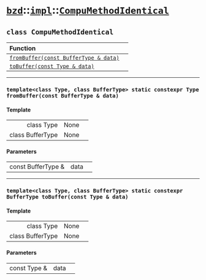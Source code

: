 # [`bzd`](../../../index.md)::[`impl`](../../index.md)::[`CompuMethodIdentical`](../index.md)

## `class CompuMethodIdentical`


|Function||
|:---|:---|
|[`fromBuffer(const BufferType & data)`](./index.md)||
|[`toBuffer(const Type & data)`](./index.md)||
------
### `template<class Type, class BufferType> static constexpr Type fromBuffer(const BufferType & data)`

#### Template
||||
|---:|:---|:---|
|class Type|None||
|class BufferType|None||
#### Parameters
||||
|---:|:---|:---|
|const BufferType &|data||
------
### `template<class Type, class BufferType> static constexpr BufferType toBuffer(const Type & data)`

#### Template
||||
|---:|:---|:---|
|class Type|None||
|class BufferType|None||
#### Parameters
||||
|---:|:---|:---|
|const Type &|data||
